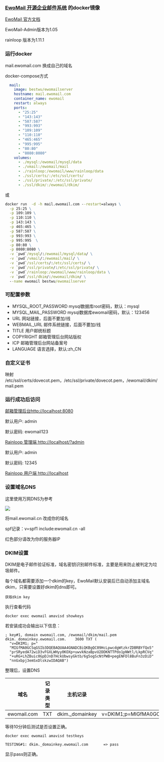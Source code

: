 ### [EwoMail 开源企业邮件系统](http://www.ewomail.com/) 的docker镜像

[EwoMail 官方文档](http://doc.ewomail.com/ewomail/285649)

EwoMail-Admin版本为1.05

rainloop 版本为1.11.1

### 运行docker

mail.ewomail.com 换成自己的域名

docker-compose方式

```yml
  mail:
    image: bestwu/ewomailserver
    hostname: mail.ewomail.com
    container_name: ewomail
    restart: always
    ports:
      - "25:25"
      - "143:143"
      - "587:587"
      - "993:993"
      - "109:109"
      - "110:110"
      - "465:465"
      - "995:995"
      - "80:80"
      - "8080:8080"
    volumes:
      - ./mysql:/ewomail/mysql/data
      - ./vmail:/ewomail/mail
      - ./rainloop:/ewomail/www/rainloop/data
      - ./ssl/certs/:/etc/ssl/certs/
      - ./ssl/private/:/etc/ssl/private/
      - ./ssl/dkim/:/ewomail/dkim/
```

或

```cmd
docker run  -d -h mail.ewomail.com --restart=always \
  -p 25:25 \
  -p 109:109 \
  -p 110:110 \
  -p 143:143 \
  -p 465:465 \
  -p 587:587 \
  -p 993:993 \
  -p 995:995  \
  -p 80:80 \
  -p 8080:8080 \
  -v `pwd`/mysql/:/ewomail/mysql/data/ \
  -v `pwd`/vmail/:/ewomail/mail/ \
  -v `pwd`/ssl/certs/:/etc/ssl/certs/ \
  -v `pwd`/ssl/private/:/etc/ssl/private/ \
  -v `pwd`/rainloop:/ewomail/www/rainloop/data \
  -v `pwd`/ssl/dkim/:/ewomail/dkim/ \
  --name ewomail bestwu/ewomailserver

```

### 可配置参数

* MYSQL_ROOT_PASSWORD mysql数据库root密码，默认：mysql
* MYSQL_MAIL_PASSWORD mysql数据库ewomail密码，默认：123456
* URL 网站链接，后面不要加/线
* WEBMAIL_URL 邮件系统链接，后面不要加/线
* TITLE 用户邮统标题
* COPYRIGHT 邮箱管理后台网站版权
* ICP 邮箱管理后台网站备案号
* LANGUAGE 语言选择，默认:zh_CN

### 自定义证书
映射 /etc/ssl/certs/dovecot.pem，/etc/ssl/private/dovecot.pem，/ewomail/dkim/mail.pem


### 运行成功后访问

[邮箱管理后台http://localhost:8080](http://localhost:8080)

默认用户: admin

默认密码: ewomail123

[Rainloop 管理端 http://localhost/?admin](http://localhost/?admin)

默认用户: admin

默认密码: 12345

[Rainloop 用户端 http://localhost](http://localhost)

### 设置域名DNS

这里使用万网DNS为参考

![](https://bytebucket.org/betterwu/ewomail/raw/2973a776fb1a10515b75093381baf6f5aeb39564/dns.png)

将mail.ewomail.cn 改成你的域名

spf记录：v=spf1 include:ewomail.cn -all

红色部分请改为你的服务器IP

### DKIM设置

DKIM是电子邮件验证标准，域名密钥识别邮件标准，主要是用来防止被判定为垃圾邮件。

每个域名都需要添加一个dkim的key，EwoMail默认安装后已自动添加主域名dkim，只需要设置好dkim的dns即可。

    获取dkim key

执行查看代码

```
docker exec ewomail amavisd showkeys
```

若安装成功会输出以下信息：
```
; key#1, domain ewomail.com, /ewomail/dkim/mail.pem
dkim._domainkey.ewomail.com.	3600 TXT (
  "v=DKIM1; p="
  "MIGfMA0GCSqGSIb3DQEBAQUAA4GNADCBiQKBgQC09HcLpwcdgWtzkrZDBRBYfQo5"
  "prSRyedA72wiD3vFGXLWHyy0KOXp+uwvkNzaBpvU2DDKNTTPdo1pNWtl/LkpRCVq"
  "+uRG+LhZBuic0GpDJnD7HckUbwsyGktb/6g5ogScNtPWB+pegENFDl8BuFn3zDiD"
  "nnGxbpj3emSxDlskzwIDAQAB")
```
整理后，设置DNS

| 域名 	 |     记录类型 	| 主机记录 	|  记录值 |
|---|---|---|---|
| ewomail.com |	TXT	| dkim._domainkey  | v=DKIM1;p=MIGfMA0GCSqGSIb3DQEBAQUAA4GNADCBiQKBgQC09HcLpwcdgWtzkrZDBRBYfQo5prSRyedA72wiD3vFGXLWHyy0KOXp+uwvkNzaBpvU2DDKNTTPdo1pNWtl/LkpRCVq+uRG+LhZBuic0GpDJnD7HckUbwsyGktb/6g5ogScNtPWB+pegENFDl8BuFn3zDiDnnGxbpj3emSxDlskzwIDAQAB

等待10分钟后测试是否设置正确。

```
docker exec ewomail amavisd testkeys
```
```
TESTING#1: dkim._domainkey.ewomail.com       => pass
```
显示pass则正确。
